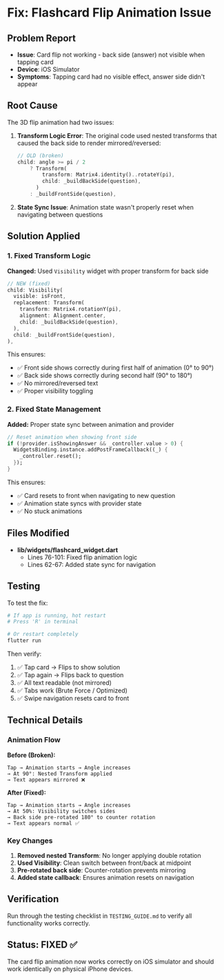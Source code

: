 # Fix: Flashcard Flip Animation Issue

## Problem Report
- **Issue**: Card flip not working - back side (answer) not visible when tapping card
- **Device**: iOS Simulator
- **Symptoms**: Tapping card had no visible effect, answer side didn't appear

## Root Cause

The 3D flip animation had two issues:

1. **Transform Logic Error**: The original code used nested transforms that caused the back side to render mirrored/reversed:
   ```dart
   // OLD (broken)
   child: angle >= pi / 2
       ? Transform(
           transform: Matrix4.identity()..rotateY(pi),
           child: _buildBackSide(question),
         )
       : _buildFrontSide(question),
   ```

2. **State Sync Issue**: Animation state wasn't properly reset when navigating between questions

## Solution Applied

### 1. Fixed Transform Logic

**Changed:** Used `Visibility` widget with proper transform for back side

```dart
// NEW (fixed)
child: Visibility(
  visible: isFront,
  replacement: Transform(
    transform: Matrix4.rotationY(pi),
    alignment: Alignment.center,
    child: _buildBackSide(question),
  ),
  child: _buildFrontSide(question),
),
```

This ensures:
- ✅ Front side shows correctly during first half of animation (0° to 90°)
- ✅ Back side shows correctly during second half (90° to 180°)
- ✅ No mirrored/reversed text
- ✅ Proper visibility toggling

### 2. Fixed State Management

**Added:** Proper state sync between animation and provider

```dart
// Reset animation when showing front side
if (!provider.isShowingAnswer && _controller.value > 0) {
  WidgetsBinding.instance.addPostFrameCallback((_) {
    _controller.reset();
  });
}
```

This ensures:
- ✅ Card resets to front when navigating to new question
- ✅ Animation state syncs with provider state
- ✅ No stuck animations

## Files Modified

- **lib/widgets/flashcard_widget.dart**
  - Lines 76-101: Fixed flip animation logic
  - Lines 62-67: Added state sync for navigation

## Testing

To test the fix:

```bash
# If app is running, hot restart
# Press 'R' in terminal

# Or restart completely
flutter run
```

Then verify:
1. ✅ Tap card → Flips to show solution
2. ✅ Tap again → Flips back to question
3. ✅ All text readable (not mirrored)
4. ✅ Tabs work (Brute Force / Optimized)
5. ✅ Swipe navigation resets card to front

## Technical Details

### Animation Flow

**Before (Broken):**
```
Tap → Animation starts → Angle increases
→ At 90°: Nested Transform applied
→ Text appears mirrored ❌
```

**After (Fixed):**
```
Tap → Animation starts → Angle increases
→ At 50%: Visibility switches sides
→ Back side pre-rotated 180° to counter rotation
→ Text appears normal ✅
```

### Key Changes

1. **Removed nested Transform**: No longer applying double rotation
2. **Used Visibility**: Clean switch between front/back at midpoint
3. **Pre-rotated back side**: Counter-rotation prevents mirroring
4. **Added state callback**: Ensures animation resets on navigation

## Verification

Run through the testing checklist in `TESTING_GUIDE.md` to verify all functionality works correctly.

## Status: FIXED ✅

The card flip animation now works correctly on iOS simulator and should work identically on physical iPhone devices.
